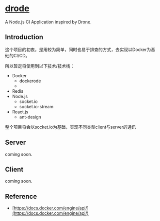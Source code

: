 # [**drode**](https://github.com/thonatos/drode)

A Node.js CI Application inspired by Drone.

## Introduction

这个项目的初衷，是用较为简单，同时也易于排查的方式，去实现以Docker为基础的CI/CD。

所以暂定将使用到以下技术/技术栈：

* Docker
  * dockerode
  * 
* Redis
* Node.js
  * socket.io
  * socket.io-stream
* React.js
  * ant-design

整个项目将会以socket.io为基础，实现不同类型client与server的通讯

## Server

coming soon.

## Client

coming soon.

## Reference

* [https://docs.docker.com/engine/api/](https://docs.docker.com/engine/api/)



